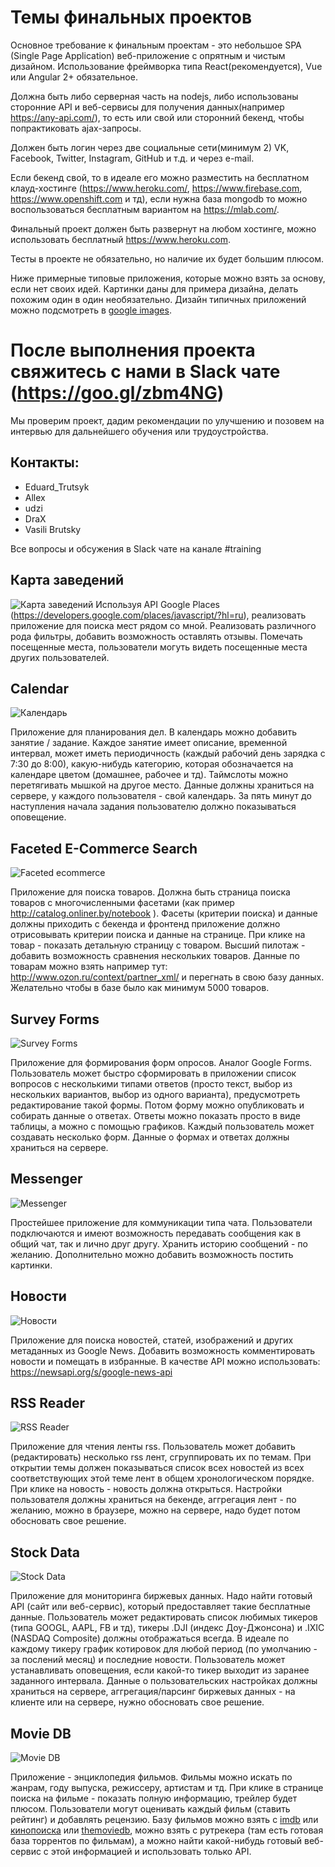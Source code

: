 # Темы финальных проектов
Основное требование к финальным проектам - это небольшое SPA (Single Page Application) веб-приложение с опрятным и чистым дизайном. Использование фреймворка типа React(рекомендуется), Vue или Angular 2+ обязательное. 

Должна быть либо серверная часть на nodejs, либо использованы сторонние API и веб-сервисы для получения данных(например https://any-api.com/), то есть или свой или сторонний бекенд, чтобы попрактиковать ajax-запросы.

Должен быть логин через две социальные сети(минимум 2) VK, Facebook, Twitter, Instagram, GitHub и т.д. и через e-mail.

Если бекенд свой, то в идеале его можно разместить на бесплатном клауд-хостинге (https://www.heroku.com/, https://www.firebase.com,  https://www.openshift.com и тд), если нужна база mongodb то можно воспользоваться бесплатным вариантом на https://mlab.com/. 

Финальный проект должен быть развернут на любом хостинге, можно использовать бесплатный https://www.heroku.com. 

Тесты в проекте не обязательно, но наличие их будет большим плюсом.

Ниже примерные типовые приложения, которые можно взять за основу, если нет своих идей. Картинки даны для примера дизайна, делать похожим один в один необязательно. Дизайн типичных приложений можно подсмотреть в [google images](https://www.google.by/search?q=calendar+app+screenshot&tbm=isch).

# После выполнения проекта свяжитесь с нами в Slack чате (https://goo.gl/zbm4NG)
Мы проверим проект, дадим рекомендации по улучшению и позовем на интервью для дальнейшего обучения или трудоустройства.
## Контакты:
* Eduard_Trutsyk
* Allex
* udzi
* DraX
* Vasili Brutsky

Все вопросы и обсужения в Slack чате на канале #training

## Карта заведений
![Карта заведений](https://github.com/it-shark-pro/fe-school-lectures/blob/master/docs/images/places.jpg)
Используя API Google Places (https://developers.google.com/places/javascript/?hl=ru), реализовать приложение для поиска мест рядом со мной. Реализовать различного рода фильтры, добавить возможность оставлять отзывы. Помечать посещенные места, пользователи могуть видеть посещенные места других пользователей. 

## Calendar
![Календарь](https://github.com/it-shark-pro/fe-school-lectures/blob/master/docs/images/calendar.jpg)

Приложение для планирования дел. В календарь можно добавить занятие / задание. Каждое занятие имеет описание, временной интервал, может иметь периодичность (каждый рабочий день зарядка с 7:30 до 8:00), какую-нибудь категорию, которая обозначается на календаре цветом (домашнее, рабочее и тд). Таймслоты можно перетягивать мышкой на другое место. Данные должны храниться на сервере, у каждого пользователя - свой календарь. За пять минут до наступления начала задания пользователю должно показываться оповещение.


## Faceted E-Commerce Search
![Faceted ecommerce](https://github.com/it-shark-pro/fe-school-lectures/blob/master/docs/images/ecommerce.jpg)

Приложение для поиска товаров. Должна быть страница поиска товаров с многочисленными фасетами (как пример http://catalog.onliner.by/notebook ). Фасеты (критерии поиска) и данные должны приходить с бекенда и фронтенд приложение должно отрисовывать критерии поиска и данные на странице. При клике на товар - показать детальную страницу с товаром. Высший пилотаж - добавить возможность сравнения нескольких товаров. Данные по товарам можно взять например тут: http://www.ozon.ru/context/partner_xml/ и перегнать в свою базу данных. Желательно чтобы в базе было как минимум 5000 товаров.


## Survey Forms
![Survey Forms](https://github.com/it-shark-pro/fe-school-lectures/blob/master/docs/images/forms.png)

Приложение для формирования форм опросов. Аналог Google Forms. Пользователь может быстро сформировать в приложении список вопросов с несколькими типами ответов (просто текст, выбор из нескольких вариантов, выбор из одного варианта), предусмотреть редактирование такой формы. Потом форму можно опубликовать и собирать данные о ответах. Ответы можно показать просто в виде таблицы, а можно с помощью графиков. Каждый пользователь может создавать несколько форм. Данные о формах и ответах должны храниться на сервере.


## Messenger
![Messenger](https://github.com/it-shark-pro/fe-school-lectures/blob/master/docs/images/messenger.png)

Простейшее приложение для коммуникации типа чата. Пользователи подключаются и имеют возможность передавать сообщения как в общий чат, так и лично друг другу. Хранить историю сообщений - по желанию. Дополнительно можно добавить возможность постить картинки.

## Новости
![Новости](https://github.com/it-shark-pro/fe-school-lectures/blob/master/docs/images/news.png)

Приложение для поиска новостей, статей, изображений и других метаданных из Google News. Добавить возможность комментировать новости и помещать в избранные. В качестве API можно использовать:
https://newsapi.org/s/google-news-api

## RSS Reader
![RSS Reader](https://github.com/it-shark-pro/fe-school-lectures/blob/master/docs/images/rss_reader.png)

Приложение для чтения ленты rss. Пользователь может добавить (редактировать) несколько rss лент, сгруппировать их по темам. При открытии темы должен показываться список всех новостей из всех соответствующих этой теме лент в общем хронологическом порядке. При клике на новость - новость должна открыться. Настройки пользователя должны храниться на бекенде, аггрегация лент - по желанию, можно в браузере, можно на сервере, надо будет потом обосновать свое решение.


## Stock Data
![Stock Data](https://github.com/it-shark-pro/fe-school-lectures/blob/master/docs/images/stock.png)

Приложение для мониторинга биржевых данных. Надо найти готовый API (сайт или веб-сервис), который предоставляет такие бесплатные данные. Пользователь может редактировать список любимых тикеров (типа GOOGL, AAPL, FB и тд), тикеры .DJI (индекс Доу-Джонсона) и .IXIC (NASDAQ Composite) должны отображаться всегда. В идеале по каждому тикеру график котировок для любой период (по умолчанию - за послений месяц) и последние новости.  Пользователь может устанавливать оповещения, если какой-то тикер выходит из заранее заданного интервала. 
Данные о пользовательских настройках должны храниться на сервере, аггрегация/парсинг биржевых данных - на клиенте или на сервере, нужно обосновать свое решение.


## Movie DB
![Movie DB](https://github.com/it-shark-pro/fe-school-lectures/blob/master/docs/images/movie.png)

Приложение - энциклопедия фильмов. Фильмы можно искать по жанрам, году выпуска, режиссеру, артистам и тд. При клике в странице поиска на фильме - показать полную информацию, трейлер будет плюсом. Пользователи могут оценивать каждый фильм (ставить рейтинг) и добавлять рецензию. Базу фильмов можно взять с [imdb](http://www.imdb.com/interfaces) или [кинопоиска](http://kinopoisk.cf/) или [themoviedb](https://www.themoviedb.org/documentation/api), можно взять c рутрекера (там есть готовая база торрентов по фильмам), а можно найти какой-нибудь готовый веб-сервис с этой информацией и использовать только API.
